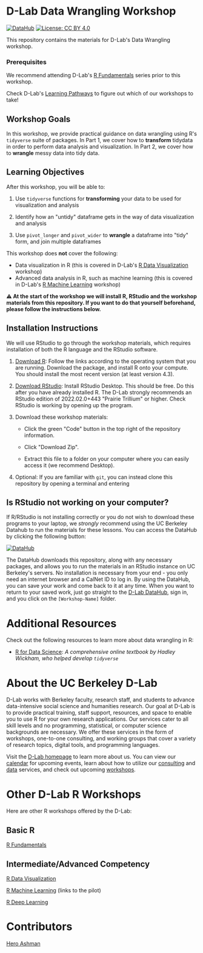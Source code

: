 
# D-Lab Data Wrangling Workshop

[![DataHub](https://img.shields.io/badge/launch-datahub-blue)](https://datahub.berkeley.edu/hub/user-redirect/git-pull?repo=https%3A%2F%2Fgithub.com%2Fdlab-berkeley%2FR-Data-Wrangling&urlpath=rstudio%2F&branch=main)
[![License: CC BY
4.0](https://img.shields.io/badge/License-CC_BY_4.0-lightgrey.svg)](https://creativecommons.org/licenses/by/4.0/)

This repository contains the materials for D-Lab's Data Wrangling
workshop. 

### Prerequisites
We recommend attending D-Lab's [R
Fundamentals](https://github.com/dlab-berkeley/R-Fundamentals) series
prior to this workshop.

Check D-Lab's [Learning Pathways](https://dlab-berkeley.github.io/dlab-workshops/python_path.html) to figure out which of our workshops to take!

## Workshop Goals

In this workshop, we provide practical guidance on data wrangling using
R's `tidyverse` suite of packages. In Part 1, we cover how to
**transform** tidydata in order to perform data analysis and
visualization. In Part 2, we cover how to **wrangle** messy data into
tidy data.

## Learning Objectives

After this workshop, you will be able to:

1.  Use `tidyverse` functions for **transforming** your data to be used
    for visualization and analysis

2.  Identify how an "untidy" dataframe gets in the way of data
    visualization and analysis

3.  Use `pivot_longer` and `pivot_wider` to **wrangle** a dataframe into "tidy"
    form, and join multiple dataframes

This workshop does **not** cover the following:

-   Data visualization in R (this is covered in D-Lab's [R Data
    Visualization](https://github.com/dlab-berkeley/R-Data-Visualization)
    workshop)
-   Advanced data analysis in R, such as machine learning (this is
    covered in D-Lab's [R Machine
    Learning](https://github.com/dlab-berkeley/R-Machine-Learning)
    workshop)

**⚠️ At the start of the workshop we will install R, RStudio and the
workshop materials from this repository. If you want to do that yourself
beforehand, please follow the instructions below.**

## Installation Instructions

We will use RStudio to go through the workshop materials, which requires
installation of both the R language and the RStudio software.

1.  [Download R](https://www.r-project.org/): Follow the links according
    to the operating system that you are running. Download the package,
    and install R onto your compute. You should install the most recent
    version (at least version 4.3).

2.  [Download
    RStudio](https://www.rstudio.com/products/rstudio/download/):
    Install RStudio Desktop. This should be free. Do this after you have
    already installed R. The D-Lab strongly recommends an RStudio
    edition of 2022.02.0+443 "Prairie Trillium" or higher. Check RStudio
    is working by opening up the program.

3.  Download these workshop materials:

    -   Click the green "Code" button in the top right of the repository
        information.

    -   Click "Download Zip".

    -   Extract this file to a folder on your computer where you can
        easily access it (we recommend Desktop).

4.  Optional: If you are familiar with `git`, you can instead clone this
    repository by opening a terminal and entering

## Is RStudio not working on your computer?

If R/RStudio is not installing correctly or you do not wish to download
these programs to your laptop, we *strongly* recommend using the UC
Berkeley Datahub to run the materials for these lessons. You can access
the DataHub by clicking the following button:

[![DataHub](https://img.shields.io/badge/launch-datahub-blue)](https://datahub.berkeley.edu/hub/user-redirect/git-pull?repo=https%3A%2F%2Fgithub.com%2Fdlab-berkeley%2FR-Data-Wrangling&urlpath=rstudio%2F&branch=main)

The DataHub downloads this repository, along with any necessary
packages, and allows you to run the materials in an RStudio instance on
UC Berkeley's servers. No installation is necessary from your end - you
only need an internet browser and a CalNet ID to log in. By using the
DataHub, you can save your work and come back to it at any time. When
you want to return to your saved work, just go straight to the [D-Lab
DataHub](https://dlab.datahub.berkeley.edu), sign in, and you click on
the `[Workshop-Name]` folder.

# Additional Resources

Check out the following resources to learn more about data wrangling in
R:

-   [R for Data Science](https://r4ds.hadley.nz/): *A comprehensive
    online textbook by Hadley Wickham, who helped develop `tidyverse`*

# About the UC Berkeley D-Lab

D-Lab works with Berkeley faculty, research staff, and students to
advance data-intensive social science and humanities research. Our goal
at D-Lab is to provide practical training, staff support, resources, and
space to enable you to use R for your own research applications. Our
services cater to all skill levels and no programming, statistical, or
computer science backgrounds are necessary. We offer these services in
the form of workshops, one-to-one consulting, and working groups that
cover a variety of research topics, digital tools, and programming
languages.

Visit the [D-Lab homepage](https://dlab.berkeley.edu/) to learn more
about us. You can view our
[calendar](https://dlab.berkeley.edu/events/calendar) for upcoming
events, learn about how to utilize our
[consulting](https://dlab.berkeley.edu/consulting) and
[data](https://dlab.berkeley.edu/data) services, and check out upcoming
[workshops](https://dlab.berkeley.edu/events/workshops).

# Other D-Lab R Workshops

Here are other R workshops offered by the D-Lab:

## Basic R

[R Fundamentals](https://github.com/dlab-berkeley/R-Fundamentals)

## Intermediate/Advanced Competency

[R Data
Visualization](https://github.com/dlab-berkeley/R-Data-Visualization)

[R Machine
Learning](https://github.com/dlab-berkeley/r-machine-learning-pilot)
(links to the pilot)

[R Deep Learning](https://github.com/dlab-berkeley/R-Deep-Learning)

# Contributors

[Hero Ashman](https://dlab.berkeley.edu/people/hero-ashman)
